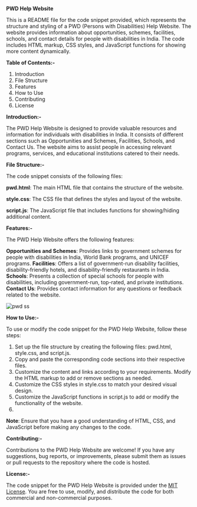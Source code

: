 **PWD Help Website**

This is a README file for the code snippet provided, which represents the structure and styling of a PWD (Persons with Disabilities) Help Website.
The website provides information about opportunities, schemes, facilities, schools, and contact details for people with disabilities in India.
The code includes HTML markup, CSS styles, and JavaScript functions for showing more content dynamically.

**Table of Contents:-**

1. Introduction
2. File Structure
3. Features
4. How to Use
5. Contributing
6. License

**Introduction:-**

The PWD Help Website is designed to provide valuable resources and information for individuals with disabilities in India.
It consists of different sections such as Opportunities and Schemes, Facilities, Schools, and Contact Us.
The website aims to assist people in accessing relevant programs, services, and educational institutions catered to their needs.

**File Structure:-**

The code snippet consists of the following files:

**pwd.html**: The main HTML file that contains the structure of the website.

**style.css**: The CSS file that defines the styles and layout of the website.

**script.js**: The JavaScript file that includes functions for showing/hiding additional content.

**Features:-**

The PWD Help Website offers the following features:

**Opportunities and Schemes**: Provides links to government schemes for people with disabilities in India,
 World Bank programs, and UNICEF programs.
**Facilities**: Offers a list of government-run disability facilities, disability-friendly hotels, and disability-friendly restaurants in India.
**Schools**: Presents a collection of special schools for people with disabilities, including government-run, top-rated, and private institutions.
**Contact Us**: Provides contact information for any questions or feedback related to the website.

![pwd ss](https://github.com/NupurHardiya/Future.WebNet/assets/113535580/1ddfe5f5-159c-4bcb-a269-498f14eedac8)


**How to Use:-**

To use or modify the code snippet for the PWD Help Website, follow these steps:

1. Set up the file structure by creating the following files: pwd.html, style.css, and script.js.
2. Copy and paste the corresponding code sections into their respective files.
3. Customize the content and links according to your requirements. Modify the HTML markup to add or remove sections as needed.
4. Customize the CSS styles in style.css to match your desired visual design.
5. Customize the JavaScript functions in script.js to add or modify the functionality of the website.
6. 
**Note**: Ensure that you have a good understanding of HTML, CSS, and JavaScript before making any changes to the code.

**Contributing:-**

Contributions to the PWD Help Website are welcome! If you have any suggestions, bug reports, or improvements, please submit them as issues
or pull requests to the repository where the code is hosted.

**License:-**

The code snippet for the PWD Help Website is provided under the [MIT License](https://opensource.org/license/mit/).
You are free to use, modify, and distribute the code for both commercial and non-commercial purposes.
